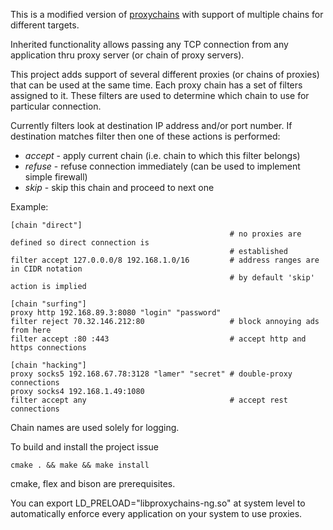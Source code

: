 This is a modified version of [proxychains](http://proxychains.sourceforge.net/) with support of multiple chains for different targets.

Inherited functionality allows passing any TCP connection from any application thru proxy server (or chain of proxy servers).

This project adds support of several different proxies (or chains of proxies) that can be used at the same time. Each proxy chain has a set of filters assigned to it. These filters are used to determine which chain to use for particular connection. 

Currently filters look at destination IP address and/or port number. If destination matches filter then one of these actions is performed:
* _accept_ - apply current chain (i.e. chain to which this filter belongs)
* _refuse_ - refuse connection immediately (can be used to implement simple firewall)
* _skip_ - skip this chain and proceed to next one

Example:

    [chain "direct"]
                                                     # no proxies are defined so direct connection is
                                                     # established
    filter accept 127.0.0.0/8 192.168.1.0/16         # address ranges are in CIDR notation
                                                     # by default 'skip' action is implied

    [chain "surfing"]
    proxy http 192.168.89.3:8080 "login" "password"
    filter reject 70.32.146.212:80                   # block annoying ads from here
    filter accept :80 :443                           # accept http and https connections

    [chain "hacking"]
    proxy socks5 192.168.67.78:3128 "lamer" "secret" # double-proxy connections
    proxy socks4 192.168.1.49:1080
    filter accept any                                # accept rest connections

Chain names are used solely for logging.

To build and install the project issue

    cmake . && make && make install

cmake, flex and bison are prerequisites.

You can export LD_PRELOAD="libproxychains-ng.so" at system level to automatically enforce every application on your system to use proxies.
